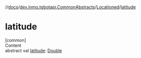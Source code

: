 //[docs](../../../index.md)/[dev.inmo.tgbotapi.CommonAbstracts](../index.md)/[Locationed](index.md)/[latitude](latitude.md)



# latitude  
[common]  
Content  
abstract val [latitude](latitude.md): [Double](https://kotlinlang.org/api/latest/jvm/stdlib/kotlin/-double/index.html)  



